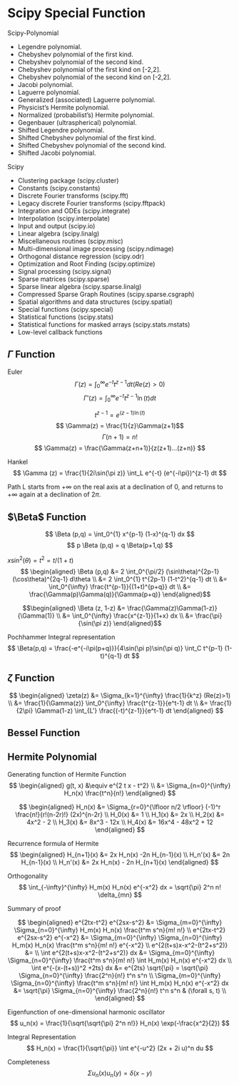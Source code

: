 # Scipy Special Function

Scipy-Polynomial

- Legendre polynomial.
- Chebyshev polynomial of the first kind.
- Chebyshev polynomial of the second kind.
- Chebyshev polynomial of the first kind on [-2,2].
- Chebyshev polynomial of the second kind on [-2,2].
- Jacobi polynomial.
- Laguerre polynomial.
- Generalized (associated) Laguerre polynomial.
- Physicist’s Hermite polynomial.
- Normalized (probabilist’s) Hermite polynomial.
- Gegenbauer (ultraspherical) polynomial.
- Shifted Legendre polynomial.
- Shifted Chebyshev polynomial of the first kind.
- Shifted Chebyshev polynomial of the second kind.
- Shifted Jacobi polynomial.

Scipy

- Clustering package (scipy.cluster)
- Constants (scipy.constants)
- Discrete Fourier transforms (scipy.fft)
- Legacy discrete Fourier transforms (scipy.fftpack)
- Integration and ODEs (scipy.integrate)
- Interpolation (scipy.interpolate)
- Input and output (scipy.io)
- Linear algebra (scipy.linalg)
- Miscellaneous routines (scipy.misc)
- Multi-dimensional image processing (scipy.ndimage)
- Orthogonal distance regression (scipy.odr)
- Optimization and Root Finding (scipy.optimize)
- Signal processing (scipy.signal)
- Sparse matrices (scipy.sparse)
- Sparse linear algebra (scipy.sparse.linalg)
- Compressed Sparse Graph Routines (scipy.sparse.csgraph)
- Spatial algorithms and data structures (scipy.spatial)
- Special functions (scipy.special)
- Statistical functions (scipy.stats)
- Statistical functions for masked arrays (scipy.stats.mstats)
- Low-level callback functions

## $\Gamma$ Function

Euler
$$ \Gamma (z) = \int_0^{\infty} e^{-t} t^{z-1} dt (Re(z) > 0) $$
$$ \Gamma' (z) = \int_0^{\infty} e^{-t} t^{z-1} \ln(t) dt $$

$$ t^{z-1} = e^{(z-1)\ln(t)} $$
$$ \Gamma(z) = \frac{1}{z}\Gamma(z+1)$$
$$ \Gamma(n+1) = n! $$
$$ \Gamma(z) = \frac{\Gamma(z+n+1)}{z(z+1)...(z+n)} $$

Hankel
$$ \Gamma (z) = \frac{1}{2i\sin(\pi z)} \int_L e^{-t} (e^{-i\pi})^{z-1} dt $$

Path L starts from $+\infty$ on the real axis at a declination of 0, and returns to $+\infty$ again at a declination of $2\pi$.

## $\Beta$ Function

$$ \Beta (p,q) = \int_0^{1} x^{p-1} (1-x)^{q-1} dx $$
$$ p \Beta (p,q) = q \Beta(p+1,q) $$

$x\sin^2(\theta)=t^2=t/(1+t)$
$$ \begin{aligned}
   \Beta (p,q) &= 2 \int_0^{\pi/2} (\sin\theta)^{2p-1} (\cos\theta)^{2q-1} d\theta \\
   &= 2 \int_0^{1} t^{2p-1} (1-t^2)^{q-1} dt \\
   &= \int_0^{\infty} \frac{t^{p-1}}{(1+t)^{p+q}} dt \\
   &= \frac{\Gamma(p)\Gamma(q)}{\Gamma(p+q)}
\end{aligned}$$

$$\begin{aligned}
    \Beta (z, 1-z) &= \frac{\Gamma(z)\Gamma(1-z)}{\Gamma(1)} \\
    &= \int_0^{\infty} \frac{x^{z-1}}{1+x} dx \\
    &= \frac{\pi}{\sin(\pi z)}
\end{aligned}$$

Pochhammer Integral representation
$$ \Beta(p,q) = \frac{-e^{-i\pi(p+q)}}{4\sin(\pi p)\sin(\pi q)} \int_C t^{p-1} (1-t)^{q-1} dt $$

## $\zeta$ Function

$$ \begin{aligned}
    \zeta(z)
    &= \Sigma_{k=1}^{\infty} \frac{1}{k^z} (Re(z)>1) \\
    &= \frac{1}{\Gamma(z)} \int_0^{\infty} \frac{t^{z-1}}{e^t-1} dt \\
    &= \frac{1}{2\pi} \Gamma(1-z) \int_{L'} \frac{(-t)^{z-1}}{e^t-1} dt
\end{aligned} $$

## Bessel Function

## Hermite Polynomial

Generating function of Hermite Function
$$ \begin{aligned}
    g(t, x) &\equiv
    e^{2 t x - t^2} \\
    &= \Sigma_{n=0}^{\infty} H_n(x) \frac{t^n}{n!}
\end{aligned} $$

$$ \begin{aligned}
    H_n(x) &= \Sigma_{r=0}^{\lfloor n/2 \rfloor} (-1)^r \frac{n!}{r!(n-2r)!} (2x)^{n-2r} \\
    H_0(x) &= 1 \\
    H_1(x) &= 2x \\
    H_2(x) &= 4x^2 - 2 \\
    H_3(x) &= 8x^3 - 12x \\
    H_4(x) &= 16x^4 - 48x^2 + 12
\end{aligned} $$

Recurrence formula of Hermite
$$ \begin{aligned}
    H_{n+1}(x) &= 2x H_n(x) -2n H_{n-1}(x) \\
    H_n'(x)    &= 2n H_{n-1}(x) \\
    H_n'(x)    &= 2x H_n(x) - 2n H_{n+1}(x)
\end{aligned} $$

Orthogonality
$$ \int_{-\infty}^{\infty} H_m(x) H_n(x) e^{-x^2} dx = \sqrt{\pi} 2^n n! \delta_{mn} $$

Summary of proof

$$ \begin{aligned}
    e^{2tx-t^2} e^{2sx-s^2} &= \Sigma_{m=0}^{\infty} \Sigma_{n=0}^{\infty} H_m(x) H_n(x) \frac{t^m s^n}{m! n!} \\
    e^{2tx-t^2} e^{2sx-s^2} e^{-x^2} &= \Sigma_{m=0}^{\infty} \Sigma_{n=0}^{\infty} H_m(x) H_n(x) \frac{t^m s^n}{m! n!} e^{-x^2} \\
    e^{2(t+s)x-x^2-(t^2+s^2)} &= \\
    \int e^{2(t+s)x-x^2-(t^2+s^2)} dx &= \Sigma_{m=0}^{\infty} \Sigma_{n=0}^{\infty} \frac{t^m s^n}{m! n!} \int H_m(x) H_n(x) e^{-x^2} dx \\
    \int e^{-(x-(t+s))^2 +2ts} dx &= e^{2ts} \sqrt{\pi}
    = \sqrt{\pi} \Sigma_{n=0}^{\infty} \frac{2^n}{n!} t^n s^n \\
    \Sigma_{m=0}^{\infty} \Sigma_{n=0}^{\infty} \frac{t^m s^n}{m! n!} \int H_m(x) H_n(x) e^{-x^2} dx &= \sqrt{\pi} \Sigma_{n=0}^{\infty} \frac{2^n}{n!} t^n s^n & (\forall s, t) \\
\end{aligned} $$

Eigenfunction of one-dimensional harmonic oscillator
$$ u_n(x) = \frac{1}{\sqrt{\sqrt{\pi} 2^n n!}} H_n(x) \exp(-\frac{x^2}{2}) $$

Integral Representation
$$ H_n(x) = \frac{1}{\sqrt{\pi}} \int e^{-u^2} (2x + 2i u)^n du $$

Completeness
$$ \Sigma u_n(x) u_n(y) = \delta(x-y) $$
